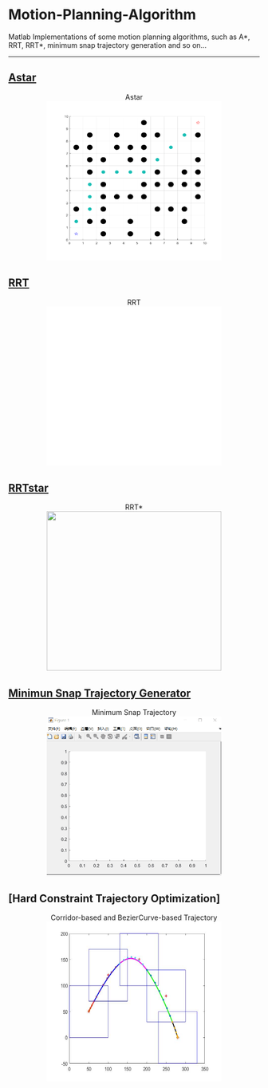 # Motion-Planning-Algorithm
Matlab Implementations of some motion planning algorithms, such as A*, RRT, RRT*, minimum snap trajectory generation and so on...

---

## [Astar](https://github.com/Mesywang/Motion-Planning-Algorithm/tree/master/Astar)

<div align=center> Astar</div>
<div align=center>
	<img src="./Astar/img/AstarMatLab.png" width = "350" height = "320" >
</div>

## [RRT](https://github.com/Mesywang/Motion-Planning-Algorithm/tree/master/RRT-RRTstar)

<div align=center> RRT </div>
<div align=center>
	<img src="./RRT-RRTstar/results/RRT.gif" width = "350" height = "320" >
</div>

## [RRTstar](https://github.com/Mesywang/Motion-Planning-Algorithm/tree/master/RRT-RRTstar)

<div align=center> RRT* </div>
<div align=center>
	<img src="./RRT-RRTstar/results/RRTStar.gif" width = "350" height = "320" >
</div>

## [Minimun Snap Trajectory Generator](https://github.com/Mesywang/Motion-Planning-Algorithm/tree/master/MinimunSnapTrajectoryGenerator)

<div align=center> Minimum Snap Trajectory</div>
<div align=center>
	<img src="./MinimunSnapTrajectoryGenerator/results/MinimumSnap_QP1.gif" width = "350" height = "320" >
</div>

## [Hard Constraint Trajectory Optimization]

<div align=center> Corridor-based and BezierCurve-based Trajectory</div>
<div align=center>
	<img src="./HardConstraintTrajectoryOptimization/result/trajectory.jpg" width = "350" height = "320" >
</div>